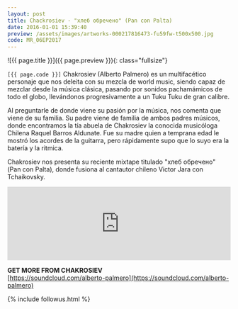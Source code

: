 ```yaml
---
layout: post
title: Chackrosiev - "хлеб обречено" (Pan con Palta)
date: 2016-01-01 15:39:40
preview: /assets/images/artworks-000217816473-fu59fw-t500x500.jpg
code: MR_06EP2017
---
```


![{{ page.title }}]({{ page.preview }}){: class="fullsize"}

`[{{ page.code }}]` Chakrosiev (Alberto Palmero) es un multifacético personaje que nos deleita con su mezcla de world music, siendo capaz de mezclar desde la música clásica, pasando por sonidos pachamámicos de todo el globo, llevándonos progresivamente a un Tuku Tuku de gran calibre.

Al preguntarle de donde viene su pasión por la música, nos comenta que viene de su familia. Su padre viene de familia de ambos padres músicos, donde encontramos la tía abuela de Chakrosiev la conocida musicóloga Chilena Raquel Barros Aldunate. Fue su madre quien a temprana edad le mostró los acordes de la guitarra, pero rápidamente supo que lo suyo era la batería y la ritmica.

Chakrosiev nos presenta su reciente mixtape titulado "хлеб обречено" (Pan con Palta), donde fusiona al cantautor chileno Victor Jara con Tchaikovsky.


<iframe width="100%" height="166" scrolling="no" frameborder="no" src="https://w.soundcloud.com/player/?url=https%3A//api.soundcloud.com/tracks/317710382&amp;color=ff5500&amp;auto_play=false&amp;hide_related=false&amp;show_comments=true&amp;show_user=true&amp;show_reposts=false"></iframe>


**GET MORE FROM CHAKROSIEV**<br>
[https://soundcloud.com/alberto-palmero](https://soundcloud.com/alberto-palmero)<br>

{% include followus.html %}

